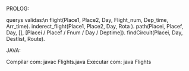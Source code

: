 PROLOG:

querys validas:\n
flight(Place1, Place2, Day, Flight_num, Dep_time, Arr_time).
inderect_flight(Place1, Place2, Day, Rota ).
path(Placei, Placef, Day, [], [Placei / Placef / Fnum / Day / Deptime]).
findCircuit(Placei, Day, Destlist, Route).

JAVA:

Compilar com: javac Flights.java
Executar com: java Flights

